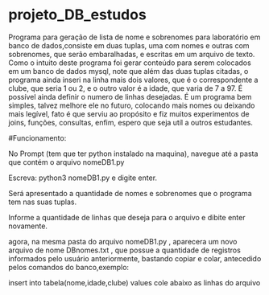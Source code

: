 # projeto_DB_estudos

  Programa para geração de lista de nome e sobrenomes para laboratório
em banco de dados,consiste em duas tuplas, uma com nomes e  outras com
sobrenomes, que serão embaralhadas, e escritas em um arquivo de texto.
  Como o intuito deste programa foi gerar conteúdo para serem colocados em
um banco de dados mysql, note que além das duas tuplas citadas, o programa
ainda inseri na linha mais dois valores, que é o correspondente a clube,
que seria 1 ou 2, e o outro valor é a idade, que varia de 7 a 97.
  É possível ainda definir o numero de linhas desejadas.
É um programa bem simples, talvez melhore ele no futuro, colocando mais nomes
ou deixando mais legível, fato é que serviu ao propósito e fiz muitos
experimentos de joins, funções, consultas, enfim, espero que seja utíl a 
outros estudantes.

#Funcionamento:

No Prompt (tem que ter python instalado na maquina), navegue até a pasta que contém o arquivo nomeDB1.py

Escreva:
python3 nomeDB1.py e digite enter.

Será apresentado a quantidade de nomes e sobrenomes que o programa tem nas suas tuplas.

Informe a quantidade de linhas que deseja para  o arquivo e dibite enter novamente.

agora, na mesma pasta do arquivo nomeDB1.py , aparecera um novo arquivo de nome DBnomes.txt , que 
possue a quantidade de registros informados pelo usuário anteriormente, bastando copiar e colar, 
antecedido pelos comandos do banco,exemplo:

insert into tabela(nome,idade,clube) values 
cole abaixo as linhas do arquivo


